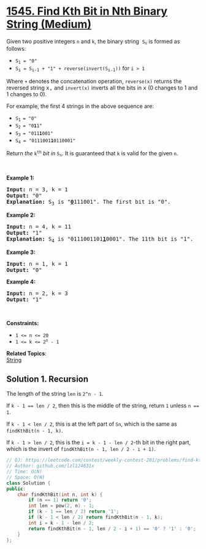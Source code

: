 # [1545. Find Kth Bit in Nth Binary String (Medium)](https://leetcode.com/problems/find-kth-bit-in-nth-binary-string/)

<p>Given two positive integers&nbsp;<code>n</code>&nbsp;and <code>k</code>,&nbsp;the binary string&nbsp;&nbsp;<code>S<sub>n</sub></code>&nbsp;is formed as follows:</p>

<ul>
	<li><code>S<sub>1</sub>&nbsp;= "0"</code></li>
	<li><code>S<sub><span style="font-size: 10.8333px;">i</span></sub>&nbsp;=&nbsp;S<sub><span style="font-size: 10.8333px;">i-1</span></sub>&nbsp;+ "1" + reverse(invert(S<sub><span style="font-size: 10.8333px;">i-1</span></sub>))</code>&nbsp;for&nbsp;<code>i &gt; 1</code></li>
</ul>

<p>Where&nbsp;<code>+</code>&nbsp;denotes the concatenation operation,&nbsp;<code>reverse(x)</code>&nbsp;returns the reversed string <font face="monospace">x,</font>&nbsp;and&nbsp;<code>invert(x)</code>&nbsp;inverts all the bits in <font face="monospace">x</font> (0 changes to 1 and 1 changes to 0).</p>

<p>For example, the first 4 strings in the above sequence are:</p>

<ul>
	<li><code>S<sub>1&nbsp;</sub>= "0"</code></li>
	<li><code>S<sub>2&nbsp;</sub>= "0<strong>1</strong>1"</code></li>
	<li><code>S<sub>3&nbsp;</sub>= "011<strong>1</strong>001"</code></li>
	<li><code>S<sub>4</sub> = "0111001<strong>1</strong>0110001"</code></li>
</ul>

<p>Return <em>the</em> <code>k<sup>th</sup></code> <em>bit</em> <em>in</em>&nbsp;<code>S<sub>n</sub></code>. It is guaranteed that&nbsp;<code>k</code>&nbsp;is valid for the given&nbsp;<code>n</code>.</p>

<p>&nbsp;</p>
<p><strong>Example 1:</strong></p>

<pre><strong>Input:</strong> n = 3, k = 1
<strong>Output:</strong> "0"
<strong>Explanation: </strong>S<sub>3</sub>&nbsp;is "<strong><u>0</u></strong>111001". The first bit is "0".
</pre>

<p><strong>Example 2:</strong></p>

<pre><strong>Input:</strong> n = 4, k = 11
<strong>Output:</strong> "1"
<strong>Explanation: </strong>S<sub>4</sub>&nbsp;is "0111001101<strong><u>1</u></strong>0001". The 11th bit is "1".
</pre>

<p><strong>Example 3:</strong></p>

<pre><strong>Input:</strong> n = 1, k = 1
<strong>Output:</strong> "0"
</pre>

<p><strong>Example 4:</strong></p>

<pre><strong>Input:</strong> n = 2, k = 3
<strong>Output:</strong> "1"
</pre>

<p>&nbsp;</p>
<p><strong>Constraints:</strong></p>

<ul>
	<li><code>1 &lt;= n &lt;= 20</code></li>
	<li><code>1 &lt;= k &lt;= 2<sup>n</sup> - 1</code></li>
</ul>

**Related Topics**:  
[String](https://leetcode.com/tag/string/)

## Solution 1. Recursion

The length of the string `len` is `2^n - 1`.

If `k - 1 == len / 2`, then this is the middle of the string, return `1` unless `n == 1`.

If `k - 1 < len / 2`, this is at the left part of `Sn`, which is the same as `findKthBit(n - 1, k)`.

If `k - 1 > len / 2`, this is the `i = k - 1 - len / 2`-th bit in the right part, which is the invert of `findKthBit(n - 1, len / 2 - i + 1)`.

```cpp
// OJ: https://leetcode.com/contest/weekly-contest-201/problems/find-kth-bit-in-nth-binary-string/
// Author: github.com/lzl124631x
// Time: O(N)
// Space: O(N)
class Solution {
public:
    char findKthBit(int n, int k) {
        if (n == 1) return '0';
        int len = pow(2, n) - 1;
        if (k - 1 == len / 2) return '1';
        if (k - 1 < len / 2) return findKthBit(n - 1, k);
        int i = k - 1 - len / 2;
        return findKthBit(n - 1, len / 2 - i + 1) == '0' ? '1' : '0';
    }
};
```